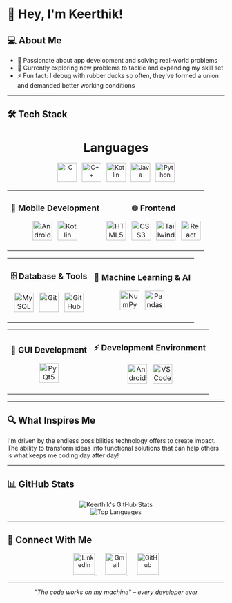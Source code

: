 # 👋  Hey, I'm Keerthik!

## 💻 About Me
- 🚀 Passionate about app development and solving real-world problems  
- 🌱 Currently exploring new problems to tackle and expanding my skill set  
- ⚡ Fun fact: I debug with rubber ducks so often, they've formed a union and demanded better working conditions  

---

## 🛠 Tech Stack

<div align="center">

#  **Languages**
<p>
<a href="https://en.cppreference.com/w/c" target="_blank"><img src="https://cdn.jsdelivr.net/gh/devicons/devicon/icons/c/c-original.svg" alt="C" width="45" height="45"/></a>&nbsp;&nbsp;
<a href="https://en.cppreference.com/w/" target="_blank"><img src="https://cdn.jsdelivr.net/gh/devicons/devicon/icons/cplusplus/cplusplus-original.svg" alt="C++" width="45" height="45"/></a>&nbsp;&nbsp;
<a href="https://kotlinlang.org/docs/" target="_blank"><img src="https://cdn.jsdelivr.net/gh/devicons/devicon/icons/kotlin/kotlin-original.svg" alt="Kotlin" width="45" height="45"/></a>&nbsp;&nbsp;
<a href="https://docs.oracle.com/en/java/" target="_blank"><img src="https://cdn.jsdelivr.net/gh/devicons/devicon/icons/java/java-original.svg" alt="Java" width="45" height="45"/></a>&nbsp;&nbsp;
<a href="https://docs.python.org/3/" target="_blank"><img src="https://cdn.jsdelivr.net/gh/devicons/devicon/icons/python/python-original.svg" alt="Python" width="45" height="45"/></a>
</p>

<table>
<tr>
<td align="center">

### 📱 **Mobile Development**
<p>
<a href="https://developer.android.com/docs" target="_blank"><img src="https://cdn.jsdelivr.net/gh/devicons/devicon/icons/android/android-original.svg" alt="Android" width="45" height="45"/></a>&nbsp;&nbsp;
<a href="https://kotlinlang.org/docs/" target="_blank"><img src="https://cdn.jsdelivr.net/gh/devicons/devicon/icons/kotlin/kotlin-original.svg" alt="Kotlin" width="45" height="45"/></a>
</p>

</td>
<td align="center">

### 🌐 **Frontend**
<p>
<a href="https://developer.mozilla.org/en-US/docs/Web/HTML" target="_blank"><img src="https://cdn.jsdelivr.net/gh/devicons/devicon/icons/html5/html5-original.svg" alt="HTML5" width="45" height="45"/></a>&nbsp;&nbsp;
<a href="https://developer.mozilla.org/en-US/docs/Web/CSS" target="_blank"><img src="https://cdn.jsdelivr.net/gh/devicons/devicon/icons/css3/css3-original.svg" alt="CSS3" width="45" height="45"/></a>&nbsp;&nbsp;
<a href="https://tailwindcss.com/docs" target="_blank"><img src="https://cdn.jsdelivr.net/gh/devicons/devicon/icons/tailwindcss/tailwindcss-original.svg" alt="TailwindCSS" width="45" height="45"/></a>&nbsp;&nbsp;
<a href="https://react.dev/learn" target="_blank"><img src="https://cdn.jsdelivr.net/gh/devicons/devicon/icons/react/react-original.svg" alt="React" width="45" height="45"/></a>
</p>

</td>
</tr>
</table>

<table>
<tr>
<td align="center">

### 🗄️ **Database & Tools**
<p>
<a href="https://dev.mysql.com/doc/" target="_blank"><img src="https://cdn.jsdelivr.net/gh/devicons/devicon/icons/mysql/mysql-original.svg" alt="MySQL" width="45" height="45"/></a>&nbsp;&nbsp;
<a href="https://git-scm.com/doc" target="_blank"><img src="https://cdn.jsdelivr.net/gh/devicons/devicon/icons/git/git-original.svg" alt="Git" width="45" height="45"/></a>&nbsp;&nbsp;
<a href="https://docs.github.com/" target="_blank"><img src="https://cdn.jsdelivr.net/gh/devicons/devicon/icons/github/github-original.svg" alt="GitHub" width="45" height="45"/></a>
</p>

</td>
<td align="center">

### 🤖 **Machine Learning & AI**
<p>
<a href="https://numpy.org/doc/" target="_blank"><img src="https://cdn.jsdelivr.net/gh/devicons/devicon/icons/numpy/numpy-original.svg" alt="NumPy" width="45" height="45"/></a>&nbsp;&nbsp;
<a href="https://pandas.pydata.org/docs/" target="_blank"><img src="https://cdn.jsdelivr.net/gh/devicons/devicon/icons/pandas/pandas-original.svg" alt="Pandas" width="45" height="45"/></a>
</p>

</td>
</tr>
</table>

<table>
<tr>
<td align="center">

### 🎨 **GUI Development**
<p>
<a href="https://doc.qt.io/qtforpython/" target="_blank"><img src="https://cdn.jsdelivr.net/gh/devicons/devicon/icons/qt/qt-original.svg" alt="PyQt5" width="45" height="45"/></a>
</p>

</td>
<td align="center">

### ⚡ **Development Environment**
<p>
<a href="https://developer.android.com/studio/intro" target="_blank"><img src="https://cdn.jsdelivr.net/gh/devicons/devicon/icons/androidstudio/androidstudio-original.svg" alt="Android Studio" width="45" height="45"/></a>&nbsp;&nbsp;
<a href="https://code.visualstudio.com/docs" target="_blank"><img src="https://cdn.jsdelivr.net/gh/devicons/devicon/icons/vscode/vscode-original.svg" alt="VS Code" width="45" height="45"/></a>
</p>

</td>
</tr>
</table>

</div>

---

## 🔍 What Inspires Me
I'm driven by the endless possibilities technology offers to create impact. The ability to transform ideas into functional solutions that can help others is what keeps me coding day after day!

---

## 📊 GitHub Stats

<div align="center">
  <img src="https://github-readme-stats.vercel.app/api?username=KEERTHIK-D-U&show_icons=true&theme=default&hide_border=true&count_private=true" alt="Keerthik's GitHub Stats" />
</div>

<div align="center">
  <img src="https://github-readme-stats.vercel.app/api/top-langs/?username=KEERTHIK-D-U&layout=compact&theme=default&hide_border=true" alt="Top Languages" />
</div>

---

## 🤝 Connect With Me

<div align="center">
  <a href="http://www.linkedin.com/in/keerthik-095164308" target="_blank">
    <img src="https://cdn.jsdelivr.net/gh/devicons/devicon/icons/linkedin/linkedin-original.svg" alt="LinkedIn" width="50" height="50"/>
  </a>
  &nbsp;&nbsp;&nbsp;&nbsp;
  <a href="mailto:keerthik.sitmangalore@gmail.com" target="_blank">
    <img src="https://skillicons.dev/icons?i=gmail" alt="Gmail" width="50" height="50"/>
  </a>
  &nbsp;&nbsp;&nbsp;&nbsp;
  <a href="https://github.com/KEERTHIK-D-U" target="_blank">
    <img src="https://skillicons.dev/icons?i=github" alt="GitHub" width="50" height="50"/>
  </a>
</div>

---

<div align="center">
  <i>"The code works on my machine" – every developer ever</i>
</div>
